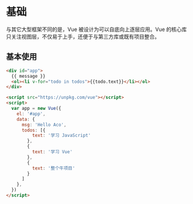 # 基础

与其它大型框架不同的是，Vue 被设计为可以自底向上逐层应用。Vue 的核心库只关注视图层，不仅易于上手，还便于与第三方库或既有项目整合。

## 基本使用

```html
<div id="app">
  {{ message }}
  <ol><li v-for="todo in todos">{{todo.text}}</li></ol>
</div>

<script src="https://unpkg.com/vue"></script>
<script>
  var app = new Vue({
    el: '#app',
    data: {
      msg: 'Hello Aco',
      todos: [{
          text: '学习 JavaScript'
        },
        {
          text: '学习 Vue'
        },
        {
          text: '整个牛项目'
        }
      ]
    },
  })
</script>

```


























